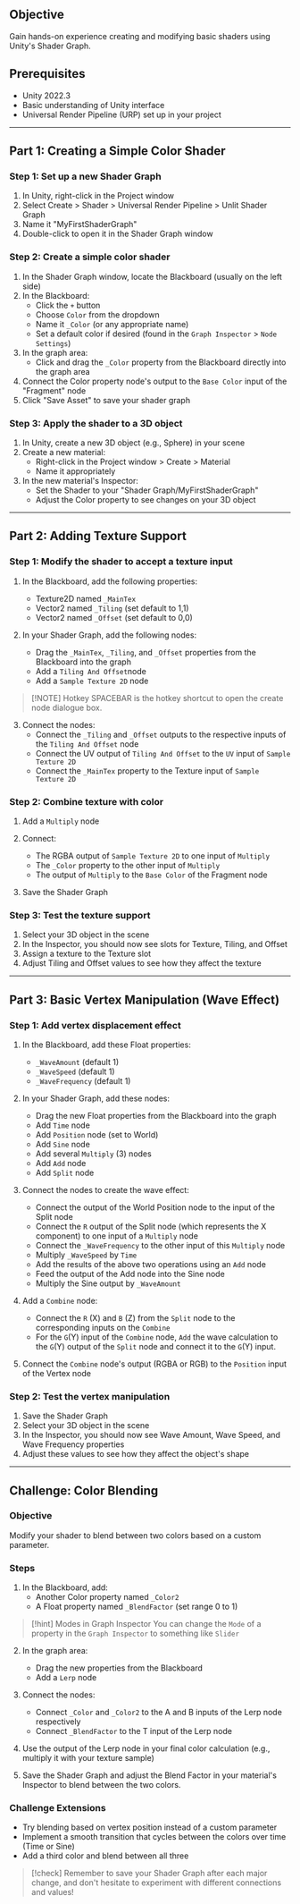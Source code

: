 ## Objective

Gain hands-on experience creating and modifying basic shaders using Unity's Shader Graph. 

## Prerequisites

- Unity 2022.3
- Basic understanding of Unity interface
- Universal Render Pipeline (URP) set up in your project

---
## Part 1: Creating a Simple Color Shader

### Step 1: Set up a new Shader Graph

1. In Unity, right-click in the Project window
2. Select Create > Shader > Universal Render Pipeline > Unlit Shader Graph
3. Name it "MyFirstShaderGraph"
4. Double-click to open it in the Shader Graph window

### Step 2: Create a simple color shader

1. In the Shader Graph window, locate the Blackboard (usually on the left side)
2. In the Blackboard:
   - Click the `+` button
   - Choose `Color` from the dropdown
   - Name it `_Color` (or any appropriate name)
   - Set a default color if desired (found in the `Graph Inspector` > `Node Settings`)
3. In the graph area:
   - Click and drag the `_Color` property from the Blackboard directly into the graph area
4. Connect the Color property node's output to the `Base Color` input of the "Fragment" node
5. Click "Save Asset" to save your shader graph

### Step 3: Apply the shader to a 3D object

1. In Unity, create a new 3D object (e.g., Sphere) in your scene
2. Create a new material:
   - Right-click in the Project window > Create > Material
   - Name it appropriately
3. In the new material's Inspector:
   - Set the Shader to your "Shader Graph/MyFirstShaderGraph"
   - Adjust the Color property to see changes on your 3D object

---
## Part 2: Adding Texture Support

### Step 1: Modify the shader to accept a texture input

1. In the Blackboard, add the following properties:
   - Texture2D named `_MainTex`
   - Vector2 named `_Tiling` (set default to 1,1)
   - Vector2 named `_Offset` (set default to 0,0)

1. In your Shader Graph, add the following nodes:
   - Drag the `_MainTex`, `_Tiling`, and `_Offset` properties from the Blackboard into the graph
   - Add a `Tiling And Offset`node
   - Add a `Sample Texture 2D` node


> [!NOTE] Hotkey
> SPACEBAR is the hotkey shortcut to open the create node dialogue box.


3. Connect the nodes:
   - Connect the `_Tiling` and `_Offset` outputs to the respective inputs of the `Tiling And Offset` node
   - Connect the UV output of `Tiling And Offset` to the `UV` input of `Sample Texture 2D`
   - Connect the `_MainTex` property to the Texture input of `Sample Texture 2D`

### Step 2: Combine texture with color

1. Add a `Multiply` node
2. Connect:
   - The RGBA output of `Sample Texture 2D` to one input of `Multiply`
   - The `_Color` property to the other input of `Multiply`
   - The output of `Multiply` to the `Base Color` of the Fragment node

3. Save the Shader Graph

### Step 3: Test the texture support
1. Select your 3D object in the scene
2. In the Inspector, you should now see slots for Texture, Tiling, and Offset
3. Assign a texture to the Texture slot
4. Adjust Tiling and Offset values to see how they affect the texture

---
## Part 3: Basic Vertex Manipulation (Wave Effect)

### Step 1: Add vertex displacement effect

1. In the Blackboard, add these Float properties:
   - `_WaveAmount` (default 1)
   - `_WaveSpeed` (default 1)
   - `_WaveFrequency` (default 1)

1. In your Shader Graph, add these nodes:
   - Drag the new Float properties from the Blackboard into the graph
   - Add `Time` node
   - Add `Position` node (set to World)
   - Add `Sine` node
   - Add several `Multiply` (3) nodes
   - Add `Add` node
   - Add `Split` node

3. Connect the nodes to create the wave effect:
	- Connect the output of the World Position node to the input of the Split node
	- Connect the `R` output of the Split node (which represents the X component) to one input of a `Multiply` node
	- Connect the `_WaveFrequency` to the other input of this `Multiply` node
	- Multiply `_WaveSpeed` by `Time`
	- Add the results of the above two operations using an `Add` node
	- Feed the output of the Add node into the Sine node
	- Multiply the Sine output by `_WaveAmount`

4. Add a `Combine` node:
   - Connect the `R` (X) and `B` (Z) from the `Split` node to the corresponding inputs on the `Combine`
   - For the `G`(Y) input of the `Combine` node, `Add` the wave calculation to the `G`(Y) output of the `Split` node and connect it to the `G`(Y) input.

5. Connect the `Combine` node's output (RGBA or RGB) to the `Position` input of the Vertex node

### Step 2: Test the vertex manipulation

1. Save the Shader Graph
2. Select your 3D object in the scene
3. In the Inspector, you should now see Wave Amount, Wave Speed, and Wave Frequency properties
4. Adjust these values to see how they affect the object's shape

---
## Challenge: Color Blending

### Objective
Modify your shader to blend between two colors based on a custom parameter.

### Steps

1. In the Blackboard, add:
   - Another Color property named `_Color2`
   - A Float property named `_BlendFactor` (set range 0 to 1)
	
> [!hint] Modes in Graph Inspector
> You can change the `Mode` of a property in the `Graph Inspector` to something like `Slider`

2. In the graph area:
   - Drag the new properties from the Blackboard
   - Add a `Lerp` node

3. Connect the nodes:
   - Connect `_Color` and `_Color2` to the A and B inputs of the Lerp node respectively
   - Connect `_BlendFactor` to the T input of the Lerp node

4. Use the output of the Lerp node in your final color calculation (e.g., multiply it with your texture sample)

5. Save the Shader Graph and adjust the Blend Factor in your material's Inspector to blend between the two colors.

### Challenge Extensions

- Try blending based on vertex position instead of a custom parameter
- Implement a smooth transition that cycles between the colors over time (Time or Sine)
- Add a third color and blend between all three

> [!check] 
> Remember to save your Shader Graph after each major change, and don't hesitate to experiment with different connections and values!